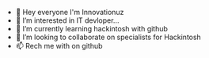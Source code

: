 - 👋 Hey everyone I'm Innovationuz
- 👀 I’m interested in IT devloper...
- 🌱 I’m currently learning hackintosh with github 
- 💞️ I’m looking to collaborate on specialists for Hackintosh
- 📫 Rech me with on github
  
  

<!---
Innovationuz/Innovationuz is a ✨ special ✨ repository because its `README.md` (this file) appears on your GitHub profile.
You can click the Preview link to take a look at your changes.
--->
